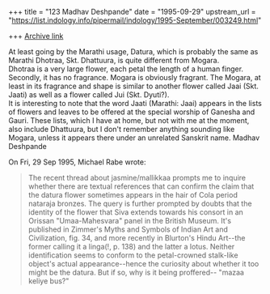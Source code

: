 +++
title = "123 Madhav Deshpande"
date = "1995-09-29"
upstream_url = "https://list.indology.info/pipermail/indology/1995-September/003249.html"

+++
[Archive link](https://list.indology.info/pipermail/indology/1995-September/003249.html)

At least going by the Marathi usage, Datura, which is probably the same 
as Marathi Dhotraa, Skt. Dhattuura, is quite different from Mogara.  
Dhotraa is a very large flower, each petal the length of a human finger.  
Secondly, it has no fragrance.  Mogara is obviously fragrant.  The 
Mogara, at least in its fragrance and shape is similar to another flower 
called Jaai (Skt. Jaati) as well as a flower called Jui (Skt. Dyuti?).  
It is interesting to note that the word Jaati (Marathi: Jaai) appears in 
the lists of flowers and leaves to be offered at the special worship of 
Ganesha and Gauri.  These lists, which I have at home, but not with me at 
the moment, also include Dhattuura, but I don't remember anything 
sounding like Mogara, unless it appears there under an unrelated Sanskrit 
name.
	Madhav Deshpande

On Fri, 29 Sep 1995, Michael Rabe wrote:

> The recent thread about jasmine/mallikkaa prompts me to inquire whether
> there are textual references that can confirm the claim that the datura
> flower sometimes appears in the hair of Cola period nataraja bronzes.  The
> query is further prompted by doubts that the identity of the flower that
> Siva extends towards his consort in an Orissan "Umaa-Mahesvara" panel in
> the British Museum.  It's published in Zimmer's Myths and Symbols of Indian
> Art and Civilization, fig. 34, and more recently in Blurton's Hindu
> Art--the former calling it a linga(!, p. 138) and the latter a lotus.
> Neither identification seems to conform to the petal-crowned stalk-like
> object's actual appearance--hence the curiosity about whether it too might
> be the datura.  But if so, why is it being proffered--
> "mazaa keliye bus?"
> 
> 
>  
> 





